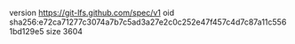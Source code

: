 version https://git-lfs.github.com/spec/v1
oid sha256:e72ca71277c3074a7b7c5ad3a27e2c0c252e47f457c4d7c87a11c5561bd129e5
size 3604
